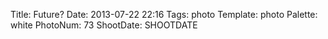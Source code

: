 Title: Future?
Date: 2013-07-22 22:16
Tags: photo
Template: photo
Palette: white
PhotoNum: 73
ShootDate: SHOOTDATE
